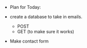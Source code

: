 - Plan for Today:
- create a database to take in emails.

  - POST
  - GET (to make sure it works)

- Make contact form

